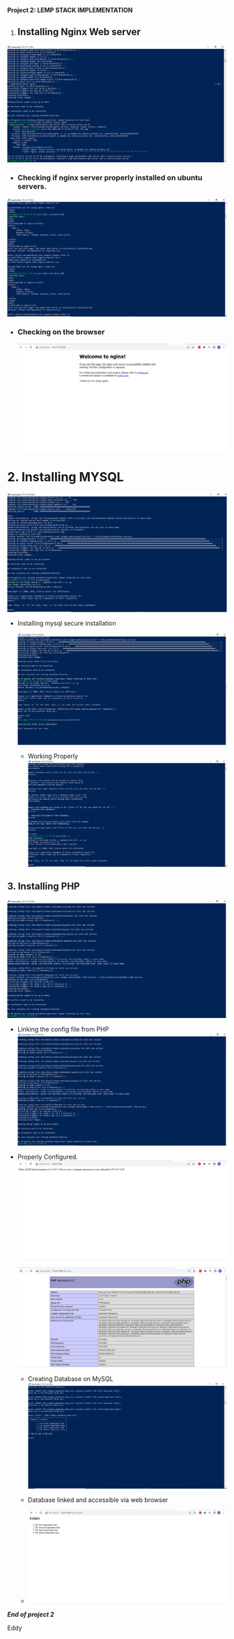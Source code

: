 **Project 2: LEMP STACK IMPLEMENTATION**

1. ## Installing Nginx Web server 
![Nginx Web server](images/Nginx%20server%20installed%20properly.PNG)

 - ### Checking if nginx server properly installed on ubuntu servers.
![Curl on ubuntu](images/curl%20on%20ubuntu.PNG)

- ### Checking on the browser 
   ![](images/Testing%20on%20Web%20browser.PNG)


# 2. Installing MYSQL

![My SQL Installed](images/My%20Sql%20installed.PNG)

- Installing mysql secure installation
  
  ![Secure Installation](images/My%20SQL%20secured%20installation.PNG)

  - Working Properly
  ![All done My SQL](images/My%20SQL%20all%20done.PNG)


## 3. Installing PHP

![PHP Installed](images/PHP%20fpm%20and%20PHP%20Mysql%20installed.PNG)

- Linking the config file from PHP
 ![](images/PHP%20fpm%20and%20PHP%20Mysql%20installed.PNG)

- Properly Configured. 
  ![](images/Website%20working%20-%20properly%20configured.PNG)

  ![](images/website%20working%20properly%202.PNG)

  - Creating Database on MySQL
  ![Database creation](images/Database%20Table%20created.PNG)

  - Database linked and accessible via web browser
  - ![Worked](images/PHP%20link%20with%20MySQL%20working.PNG)


**_End of project 2_**
<p>Eddy </p>




